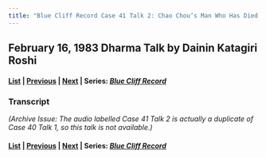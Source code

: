 ```yaml
---
title: "Blue Cliff Record Case 41 Talk 2: Chao Chou’s Man Who Has Died the Great Death, Part 2"
---
```

## February 16, 1983 Dharma Talk by Dainin Katagiri Roshi

#### [List](list#1983) \| [Previous](1983-02-09-Blue-Cliff-Record-Case-41-Talk-1) \| [Next](1983-03-02-Blue-Cliff-Record-Case-42-Talk-1) \| Series: [*Blue Cliff Record*](blue-cliff-record)

### Transcript

*(Archive Issue: The audio labelled Case 41 Talk 2 is actually a duplicate of Case 40 Talk 1, so this talk is not available.)*

#### [List](list#1983) \| [Previous](1983-02-09-Blue-Cliff-Record-Case-41-Talk-1) \| [Next](1983-03-02-Blue-Cliff-Record-Case-42-Talk-1) \| Series: [*Blue Cliff Record*](blue-cliff-record)
